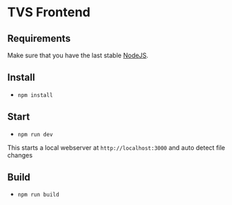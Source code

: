 # TVS Frontend

## Requirements
Make sure that you have the last stable [NodeJS](https://nodejs.org/en/download/).

## Install
- `npm install`


## Start
- `npm run dev`

This starts a local webserver at `http://localhost:3000` and auto detect file changes

## Build
- `npm run build`